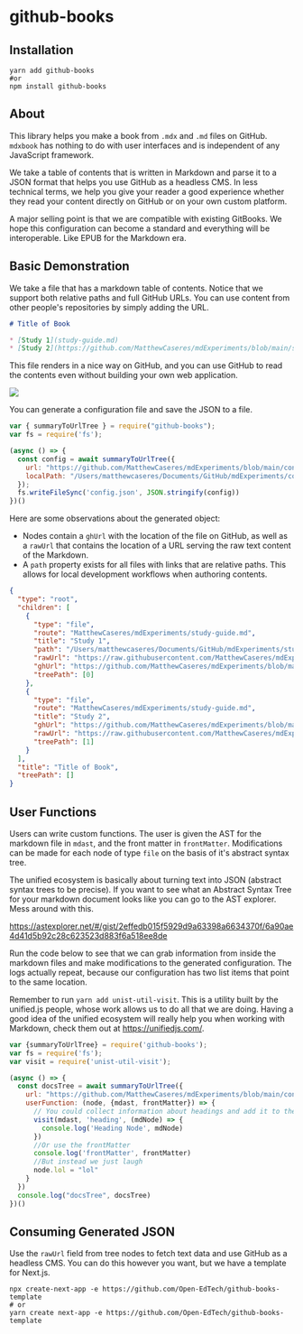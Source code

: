 # github-books

## Installation
```
yarn add github-books
#or
npm install github-books
```

## About

This library helps you make a book from `.mdx` and `.md` files on GitHub. `mdxbook` has nothing to do with user interfaces and is independent of any JavaScript framework.

We take a table of contents that is written in Markdown and parse it to a JSON format that helps you use GitHub as a headless CMS. In less technical terms, we help you give your reader a good experience whether they read your content directly on GitHub or on your own custom platform.

A major selling point is that we are compatible with existing GitBooks. We hope this configuration can become a standard and everything will be interoperable. Like EPUB for the Markdown era.

## Basic Demonstration

We take a file that has a markdown table of contents. Notice that we support both relative paths and full GitHub URLs. You can use content from other people's repositories by simply adding the URL.

```markdown
# Title of Book

* [Study 1](study-guide.md)
* [Study 2](https://github.com/MatthewCaseres/mdExperiments/blob/main/study-guide.md)
```

This file renders in a nice way on GitHub, and you can use GitHub to read the contents even without building your own web application.

![](https://user-images.githubusercontent.com/43053796/107092690-a6d50d80-67c9-11eb-93b2-fcfc0b0b970a.png)

You can generate a configuration file and save the JSON to a file.

```js
var { summaryToUrlTree } = require("github-books");
var fs = require('fs');

(async () => {
  const config = await summaryToUrlTree({
    url: "https://github.com/MatthewCaseres/mdExperiments/blob/main/config.md",
    localPath: "/Users/matthewcaseres/Documents/GitHub/mdExperiments/config.md",
  });
  fs.writeFileSync('config.json', JSON.stringify(config))
})()
```

Here are some observations about the generated object:

* Nodes contain a `ghUrl` with the location of the file on GitHub, as well as a `rawUrl` that contains the location of a URL serving the raw text content of the Markdown.
* A `path` property exists for all files with links that are relative paths. This allows for local development workflows when authoring contents.

```json
{
  "type": "root",
  "children": [
    {
      "type": "file",
      "route": "MatthewCaseres/mdExperiments/study-guide.md",
      "title": "Study 1",
      "path": "/Users/matthewcaseres/Documents/GitHub/mdExperiments/study-guide.md",
      "rawUrl": "https://raw.githubusercontent.com/MatthewCaseres/mdExperiments/main/study-guide.md",
      "ghUrl": "https://github.com/MatthewCaseres/mdExperiments/blob/main/study-guide.md",
      "treePath": [0]
    },
    {
      "type": "file",
      "route": "MatthewCaseres/mdExperiments/study-guide.md",
      "title": "Study 2",
      "ghUrl": "https://github.com/MatthewCaseres/mdExperiments/blob/main/study-guide.md",
      "rawUrl": "https://raw.githubusercontent.com/MatthewCaseres/mdExperiments/main/study-guide.md",
      "treePath": [1]
    }
  ],
  "title": "Title of Book",
  "treePath": []
}
```

## User Functions

Users can write custom functions. The user is given the AST for the markdown file in `mdast`, and the front matter in `frontMatter`. Modifications can be made for each node of type `file` on the basis of it's abstract syntax tree.

The unified ecosystem is basically about turning text into JSON (abstract syntax trees to be precise). If you want to see what an Abstract Syntax Tree for your markdown document looks like you can go to the AST explorer. Mess around with this.

https://astexplorer.net/#/gist/2effedb015f5929d9a63398a6634370f/6a90ae4d41d5b92c28c623523d883f6a518ee8de

Run the code below to see that we can grab information from inside the markdown files and make modifications to the generated configuration. The logs actually repeat, because our configuration has two list items that point to the same location.

Remember to run `yarn add unist-util-visit`. This is a utility built by the unified.js people, whose work allows us to do all that we are doing. Having a good idea of the unified ecosystem will really help you when working with Markdown, check them out at https://unifiedjs.com/.

```js
var {summaryToUrlTree} = require('github-books');
var fs = require('fs');
var visit = require('unist-util-visit');

(async () => {
  const docsTree = await summaryToUrlTree({
    url: "https://github.com/MatthewCaseres/mdExperiments/blob/main/config.md",
    userFunction: (node, {mdast, frontMatter}) => {
      // You could collect information about headings and add it to the tree
      visit(mdast, 'heading', (mdNode) => {
        console.log('Heading Node', mdNode)
      })
      //Or use the frontMatter
      console.log('frontMatter', frontMatter)
      //But instead we just laugh
      node.lol = "lol"
    }
  })
  console.log("docsTree", docsTree)
})()
```

## Consuming Generated JSON

Use the `rawUrl` field from tree nodes to fetch text data and use GitHub as a headless CMS. You can do this however you want, but we have a template for Next.js.

```
npx create-next-app -e https://github.com/Open-EdTech/github-books-template
# or
yarn create next-app -e https://github.com/Open-EdTech/github-books-template
```


